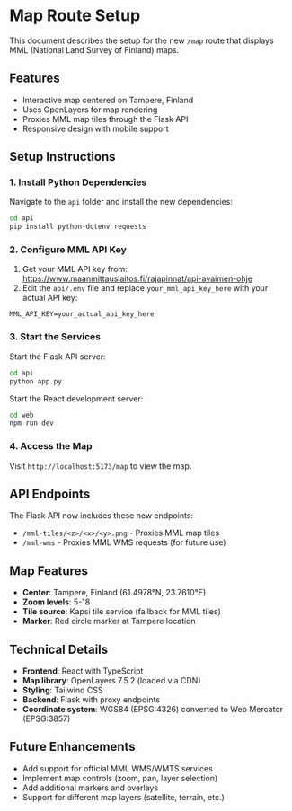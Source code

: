# Map Route Setup

This document describes the setup for the new `/map` route that displays MML (National Land Survey of Finland) maps.

## Features

- Interactive map centered on Tampere, Finland
- Uses OpenLayers for map rendering
- Proxies MML map tiles through the Flask API
- Responsive design with mobile support

## Setup Instructions

### 1. Install Python Dependencies

Navigate to the `api` folder and install the new dependencies:

```bash
cd api
pip install python-dotenv requests
```

### 2. Configure MML API Key

1. Get your MML API key from: https://www.maanmittauslaitos.fi/rajapinnat/api-avaimen-ohje
2. Edit the `api/.env` file and replace `your_mml_api_key_here` with your actual API key:

```env
MML_API_KEY=your_actual_api_key_here
```

### 3. Start the Services

Start the Flask API server:
```bash
cd api
python app.py
```

Start the React development server:
```bash
cd web
npm run dev
```

### 4. Access the Map

Visit `http://localhost:5173/map` to view the map.

## API Endpoints

The Flask API now includes these new endpoints:

- `/mml-tiles/<z>/<x>/<y>.png` - Proxies MML map tiles
- `/mml-wms` - Proxies MML WMS requests (for future use)

## Map Features

- **Center**: Tampere, Finland (61.4978°N, 23.7610°E)
- **Zoom levels**: 5-18
- **Tile source**: Kapsi tile service (fallback for MML tiles)
- **Marker**: Red circle marker at Tampere location

## Technical Details

- **Frontend**: React with TypeScript
- **Map library**: OpenLayers 7.5.2 (loaded via CDN)
- **Styling**: Tailwind CSS
- **Backend**: Flask with proxy endpoints
- **Coordinate system**: WGS84 (EPSG:4326) converted to Web Mercator (EPSG:3857)

## Future Enhancements

- Add support for official MML WMS/WMTS services
- Implement map controls (zoom, pan, layer selection)
- Add additional markers and overlays
- Support for different map layers (satellite, terrain, etc.)
